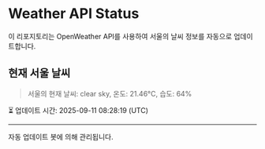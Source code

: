 
# Weather API Status

이 리포지토리는 OpenWeather API를 사용하여 서울의 날씨 정보를 자동으로 업데이트합니다.

## 현재 서울 날씨
> 서울의 현재 날씨: clear sky, 온도: 21.46°C, 습도: 64%

⏳ 업데이트 시간: 2025-09-11 08:28:19 (UTC)

---
자동 업데이트 봇에 의해 관리됩니다.
